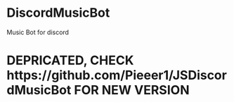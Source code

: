 # DiscordMusicBot
 Music Bot for discord



<h1>DEPRICATED, CHECK https://github.com/Pieeer1/JSDiscordMusicBot FOR NEW VERSION</h1>
